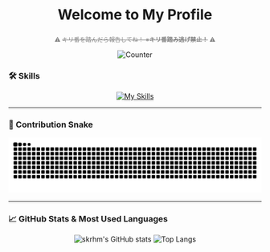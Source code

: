 <h1 align="center">Welcome to My Profile</h1>

<div align="center">
  <p><sub><span style="color:gray;">⚠️ <s>キリ番を踏んだら報告してね！ ※<strong>キリ番踏み逃げ禁止！</strong></s> ⚠️</span></sub></p>
  <img alt="Counter" src="https://count.getloli.com/get/@skrhm?theme=rule34" />
</div>

### 🛠️ Skills

<div align="center">
  <a href="https://skillicons.dev">
    <img src="https://skillicons.dev/icons?i=html,css,js,php,nodejs,express,c,cs,java,kotlin,androidstudio,python,django" alt="My Skills">
  </a>
</div>

---

### 🐍 Contribution Snake

<div align="center">
  <img src="https://raw.githubusercontent.com/skrhm/skrhm/output/github-contribution-grid-snake.svg" alt="GitHub Contribution Grid Snake">
</div>

---

### 📈 GitHub Stats & Most Used Languages

<div align="center">
  <img src="https://github-readme-stats-skrhm.vercel.app/api?username=skrhm&show_icons=true&count_private=true&theme=dracula" alt="skrhm's GitHub stats" width="50%">
  <img src="https://github-readme-stats-skrhm.vercel.app/api/top-langs/?username=skrhm&layout=donut&count_private=true&theme=dracula" alt="Top Langs" width="34%">
</div>
